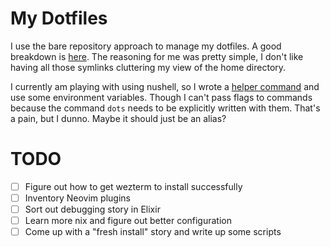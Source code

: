 # My Dotfiles
I use the bare repository approach to manage my dotfiles. A good breakdown is
[here](https://www.atlassian.com/git/tutorials/dotfiles). The reasoning for me
was pretty simple, I don't like having all those symlinks cluttering my view of
the home directory.

I currently am playing with using nushell, so I wrote a [helper
command](https://github.com/pcapel/.dotfiles/blob/main/.config/nushell/dotfile.nu)
and use some environment variables. Though I can't pass flags to commands
because the command `dots` needs to be explicitly written with them. That's a
pain, but I dunno. Maybe it should just be an alias?


# TODO
- [ ] Figure out how to get wezterm to install successfully
- [ ] Inventory Neovim plugins
- [ ] Sort out debugging story in Elixir
- [ ] Learn more nix and figure out better configuration
- [ ] Come up with a "fresh install" story and write up some scripts
